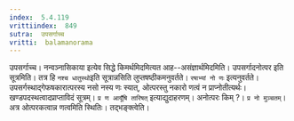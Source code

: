 ```yaml
---
index:  5.4.119
vrittiindex:  849
sutra:  उपसर्गाच्च
vritti:  balamanorama 
---
```


उपसर्गाच्च। नन्वञ्नासिकाया इत्येव सिद्धे किमर्थमिदमित्यत आह--असंज्ञार्थमिदमिति। उपसर्गादनोत्पर इति सूत्रमिति। तत्र हि `नश्च धातुस्थो`इति सूत्रान्नसिति लुप्तषष्ठीकमनुवर्तते। `रषाभ्यां नो णः` इत्यनुवर्तते। उपसर्गस्थाद्गेफषकारात्परस्य नसो नस्य णः स्यात्, ओत्परस्तु नकारो णत्वं न प्राप्नोतीत्यर्थः। खण्डपदस्थत्वादप्राप्ताविदं सूत्रम्। `प्र ण आयूँषि तारिषत्` इत्याद्युदाहरणम्। अनोत्परः किम् ?। `प्र नो मुञ्चतम्`। अत्र ओत्परकत्वान्न णत्वमिति स्थितिः। तद्भङ्क्त्वेति। 

